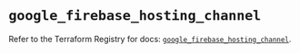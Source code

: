 # `google_firebase_hosting_channel`

Refer to the Terraform Registry for docs: [`google_firebase_hosting_channel`](https://registry.terraform.io/providers/hashicorp/google-beta/6.11.0/docs/resources/google_firebase_hosting_channel).
